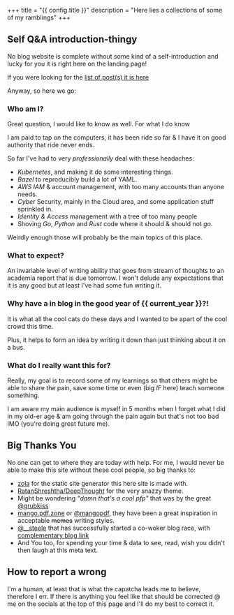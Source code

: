 +++
title = "{{ config.title }}"
description = "Here lies a collections of some of my ramblings"
+++

## Self Q&A introduction-thingy

No blog website is complete without some kind of a self-introduction and lucky
for you it is right here on the landing page!

If you were looking for the [list of post(s) it is here](@/posts/_index.md)

Anyway, so here we go:

### Who am I?

Great question, I would like to know as well. For what I do know

I am paid to tap on the computers, it has been ride so far & I have it on good
authority that ride never ends.

So far I've had to very _professionally_ deal with these headaches:
 * *Kubernetes*, and making it do some interesting things.
 * *Bazel* to reproducibly build a lot of YAML.
 * *AWS IAM* & account management, with too many accounts than anyone needs.
 * _Cyber_ Security, mainly in the Cloud area, and some application stuff sprinkled in.
 * *Identity & Access* management with a tree of too many people
 * Shoving *Go*, *Python* and *Rust* code where it should & should not _go_.

Weirdly enough those will probably be the main topics of this place.

### What to expect?

An invariable level of writing ability that goes from stream of thoughts to
an academia report that is due tomorrow.
I won't delude any expectations that it is any good but at least I've
had some fun writing it.

### Why have a in blog in the good year of {{ current_year }}?!

It is what all the cool cats do these days and I wanted to be apart of the cool
crowd this time.

Plus, it helps to form an idea by writing it down than just thinking about it on a bus.

### What do I really want this for?

Really, my goal is to record some of my learnings so that others might be
able to share the pain, save some time or even (big _IF_ here) teach someone
something.

I am aware my main audience is myself in 5 months when I forget what I
did in my old-er age & am going through the pain again but that's not too bad IMO (you're doing great future me).

## Big Thanks You

No one can get to where they are today with help. For me, I would never
be able to make this site without these cool people, so big thanks to:
 * [zola](https://www.getzola.org) for the static site generator this here site
     is made with.
 * [RatanShreshtha/DeepThought](https://github.com/RatanShreshtha/DeepThought)
     for the very snazzy theme.
 * Might be wondering _"damn that's a cool pfp"_ that was by the great
     [@grubkiss](https://twitter.com/grubkiss)
 * [mango.pdf.zone](https://mango.pdf.zone/) or [@mangopdf](https://twitter.com/mangopdf), they have been a great inspiration in acceptable ~~memes~~ writing styles.
 * [@__steele](https://twitter.com/__steele) that has successfully started a co-woker blog race, with [complementary blog link](https://awsteele.com/)
 * And You too, for spending your time &amp; data to see, read, wish you didn't then laugh at this meta text.

## How to report a wrong

I'm a human, at least that is what the capatcha leads me to believe, therefore
I err. If there is anything you feel like that should be corrected @ me on the
socials at the top of this page and I'll do my best to correct it.
